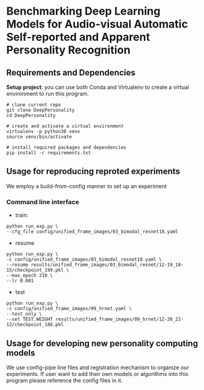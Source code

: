 # Benchmarking Deep Learning Models for Audio-visual Automatic Self-reported and Apparent Personality Recognition



## Requirements and Dependencies
 **Setup project**: you can use both Conda and Virtualenv to create a virtual environment to run this program.
```shell
# clone current repo
git clone DeepPersonality
cd DeepPersonality

# create and activate a virtual environment
virtualenv -p python38 venv
source venv/bin/activate

# install required packages and dependencies
pip install -r requirements.txt
```


## Usage for reproducing reproted experiments
We employ a build-from-config manner to set up an experiment

### Command line interface
* train:
```shell
python run_exp.py \
--cfg_file config/unified_frame_images/03_bimodal_resnet18.yaml 

```

* resume
```shell
python run_exp.py \
-c config/unified_frame_images/03_bimodal_resnet18.yaml \
--resume results/unified_frame_images/03_bimodal_resnet/12-19_18-15/checkpoint_199.pkl \
--max_epoch 210 \
--lr 0.001
```
* test
```shell
python run_exp.py \
-c config/unified_frame_images/09_hrnet.yaml \
--test_only \
--set TEST.WEIGHT results/unified_frame_images/09_hrnet/12-20_22-12/checkpoint_186.pkl

```



## Usage for developing new personality computing models
We use config-pipe line files and registration mechanism to organize our experiments. If user want to add their own 
models or algorithms into this program please reference the config files in it.





